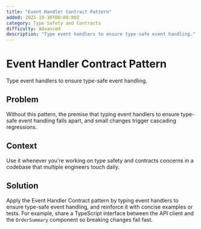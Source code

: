 ```yaml
---
title: "Event Handler Contract Pattern"
added: 2025-10-10T00:00:00Z
category: Type Safety and Contracts
difficulty: Advanced
description: "Type event handlers to ensure type-safe event handling."
---
```

# Event Handler Contract Pattern

Type event handlers to ensure type-safe event handling.

## Problem

Without this pattern, the premise that typing event handlers to ensure type-safe event handling falls apart, and small changes trigger cascading regressions.

## Context

Use it whenever you're working on type safety and contracts concerns in a codebase that multiple engineers touch daily.

## Solution

Apply the Event Handler Contract pattern by typing event handlers to ensure type-safe event handling, and reinforce it with concise examples or tests. For example, share a TypeScript interface between the API client and the `OrderSummary` component so breaking changes fail fast.
